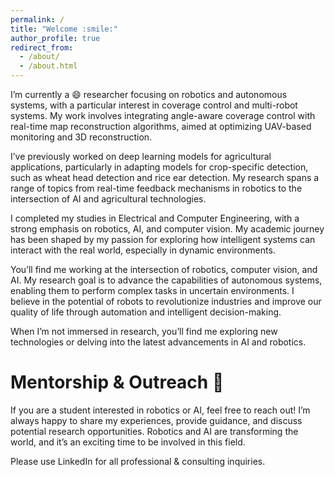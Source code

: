 ```yaml
---
permalink: /
title: "Welcome :smile:"
author_profile: true
redirect_from: 
  - /about/
  - /about.html
---
```


I’m currently a :smile: researcher focusing on robotics and autonomous systems, with a particular interest in coverage control and multi-robot systems. My work involves integrating angle-aware coverage control with real-time map reconstruction algorithms, aimed at optimizing UAV-based monitoring and 3D reconstruction.

I’ve previously worked on deep learning models for agricultural applications, particularly in adapting models for crop-specific detection, such as wheat head detection and rice ear detection. My research spans a range of topics from real-time feedback mechanisms in robotics to the intersection of AI and agricultural technologies.

I completed my studies in Electrical and Computer Engineering, with a strong emphasis on robotics, AI, and computer vision. My academic journey has been shaped by my passion for exploring how intelligent systems can interact with the real world, especially in dynamic environments.

You’ll find me working at the intersection of robotics, computer vision, and AI. My research goal is to advance the capabilities of autonomous systems, enabling them to perform complex tasks in uncertain environments. I believe in the potential of robots to revolutionize industries and improve our quality of life through automation and intelligent decision-making.

When I’m not immersed in research, you’ll find me exploring new technologies or delving into the latest advancements in AI and robotics.

Mentorship & Outreach :robot:
======
If you are a student interested in robotics or AI, feel free to reach out! I’m always happy to share my experiences, provide guidance, and discuss potential research opportunities. Robotics and AI are transforming the world, and it’s an exciting time to be involved in this field.

Please use LinkedIn for all professional & consulting inquiries.